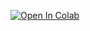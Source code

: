 [![Open In Colab](https://colab.research.google.com/assets/colab-badge.svg)](https://colab.research.google.com/github/username/repository/blob/branch/notebook.ipynb)

